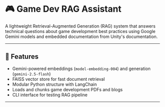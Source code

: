 # 🎮 Game Dev RAG Assistant

A lightweight Retrieval-Augmented Generation (RAG) system that answers technical questions about game development best practices using Google Gemini models and embedded documentation from Unity's documentation.

---

## 🔧 Features

- Gemini-powered embeddings (`model-embedding-004`) and generation (`gemini-2.5-flash`)
- FAISS vector store for fast document retrieval
- Modular Python structure with LangChain
- Loads and chunks game development PDFs and blogs
- CLI interface for testing RAG pipeline

---